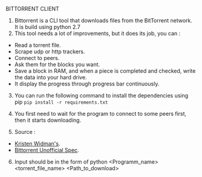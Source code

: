 BITTORRENT CLIENT
1. Bittorrent is a CLI tool that downloads files from the BitTorrent network.
   It is build using python 2.7
2. This tool needs a lot of improvements, but it does its job, you can :
-	Read a torrent file.
-	Scrape udp or http trackers.
-	Connect to peers.
-	Ask them for the blocks you want.
-	Save a block in RAM, and when a piece is completed and checked, write the data into your hard drive.
-	It display the progress through progress bar continuously.

3. You can run the following command to install the dependencies using pip
	`pip install -r requirements.txt`
	
4. You first need to wait for the program to connect to some peers first, then it starts downloading.

5. Source :
-	[Kristen Widman's](http://www.kristenwidman.com/blog/how-to-write-a-bittorrent-client-part-1 "Kristen Widman's blog"). 
-	[Bittorrent Unofficial Spec](https://wiki.theory.org/BitTorrentSpecification "Bittorrent Unofficial Spec").

6. Input should be in the form of 
	python <Programm_name> <torrent_file_name> <Path_to_download> 
	
